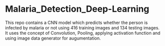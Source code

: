 # Malaria_Detection_Deep-Learning
This repo contains a CNN model which predicts whether the person is infected by malaria or not using 416 training images and 134 testing images. It uses the concept of Convolution, Pooling, applying activation function and using image data generator for augumentation.
